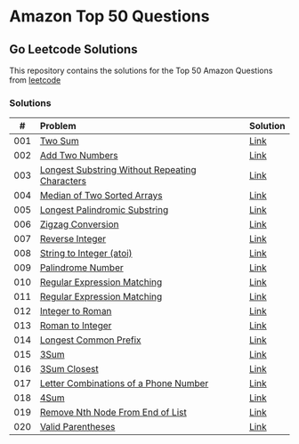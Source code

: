 # Amazon Top 50 Questions
## Go Leetcode Solutions

This repository contains the solutions for the Top 50 Amazon Questions from [leetcode](https://leetcode.com/problem-list/top-amazon-questions/)

### Solutions

|#    | Problem |Solution|
|:---:|:--------|:-------|
| 001 |[Two Sum](https://leetcode.com/problems/two-sum/)|[Link](https://github.com/albertopformoso/go-leetcode/blob/main/001-two-sum/001-two-sum.md)|
| 002 | [Add Two Numbers](https://leetcode.com/problems/add-two-numbers/) | [Link](https://github.com/albertopformoso/go-leetcode/blob/main/002-add-two-numbers/002-add-two-numbers.md)
| 003 | [Longest Substring Without Repeating Characters](https://leetcode.com/problems/longest-substring-without-repeating-characters/) | [Link](https://github.com/albertopformoso/go-leetcode/blob/main/003-longest-substring-without-repeating-characters/003-longest-substring-without-repeating-characters.md)
| 004 | [Median of Two Sorted Arrays](https://leetcode.com/problems/median-of-two-sorted-arrays/) | [Link](https://github.com/albertopformoso/go-leetcode/blob/main/004-median-of-two-sorted-arrays/004-median-of-two-sorted-arrays.md)
| 005 | [Longest Palindromic Substring](https://leetcode.com/problems/longest-palindromic-substring/) | [Link](https://github.com/albertopformoso/go-leetcode/blob/main/005-longest-palindromic-substring/005-longest-palindromic-substring.md)
| 006 | [Zigzag Conversion](https://leetcode.com/problems/zigzag-conversion/) | [Link](https://github.com/albertopformoso/go-leetcode/blob/main/006-zigzag-conversion/006-zigzag-conversion.md)
| 007 | [Reverse Integer](https://leetcode.com/problems/reverse-integer/) | [Link](https://github.com/albertopformoso/go-leetcode/blob/main/007-reverse-integer/007-reverse-integer.md)
| 008 | [String to Integer (atoi)](https://leetcode.com/problems/string-to-integer-atoi/) | [Link](https://github.com/albertopformoso/go-leetcode/blob/main/008-string-to-integer-(atoi)/008-string-to-integer-(atoi).md)
| 009 | [Palindrome Number](https://leetcode.com/problems/palindrome-number/) | [Link](https://github.com/albertopformoso/go-leetcode/blob/main/009-palindrome-number/009-palindrome-number.md)
| 010 | [Regular Expression Matching](https://leetcode.com/problems/regular-expression-matching/) | [Link](https://github.com/albertopformoso/go-leetcode/blob/main/010-regular-expression-matching/010-regular-expression-matching.md)
| 011 | [Regular Expression Matching](https://leetcode.com/problems/container-with-most-water/) | [Link](https://github.com/albertopformoso/go-leetcode/blob/main/011-container-with-most-water/011-container-with-most-water.md)
| 012 | [Integer to Roman](https://leetcode.com/problems/integer-to-roman/) | [Link](https://github.com/albertopformoso/go-leetcode/blob/main/012-integer-to-roman/012-integer-to-roman.md)
| 013 | [Roman to Integer](https://leetcode.com/problems/roman-to-integer/) | [Link](https://github.com/albertopformoso/go-leetcode/blob/main/013-roman-to-integer/013-roman-to-integer.md)
| 014 | [Longest Common Prefix](https://leetcode.com/problems/longest-common-prefix/) | [Link](https://github.com/albertopformoso/go-leetcode/blob/main/014-longest-common-prefix/014-longest-common-prefix.md)
| 015 | [3Sum](https://leetcode.com/problems/3sum/) | [Link](https://github.com/albertopformoso/go-leetcode/blob/main/015-3sum/015-3sum.md) |
| 016 | [3Sum Closest](https://leetcode.com/problems/3sum-closest/) | [Link](https://github.com/albertopformoso/go-leetcode/blob/main/016-3sum-closest/016-3sum-closest.md) |
| 017 | [Letter Combinations of a Phone Number](https://leetcode.com/problems/letter-combinations-of-a-phone-number/) | [Link](https://github.com/albertopformoso/go-leetcode/blob/main/017-letter-combinations-of-a-phone-number/017-letter-combinations-of-a-phone-number.md) |
| 018 | [4Sum](https://leetcode.com/problems/4sum/) | [Link](https://github.com/albertopformoso/go-leetcode/blob/main/018-4sum/018-4sum.md) |
| 019 | [Remove Nth Node From End of List](https://leetcode.com/problems/remove-nth-node-from-end-of-list/) | [Link](https://github.com/albertopformoso/go-leetcode/blob/main/019-remove-nth-node-from-end-of-list/019-remove-nth-node-from-end-of-list.md) |
| 020 | [Valid Parentheses](https://leetcode.com/problems/valid-parentheses/) | [Link](https://github.com/albertopformoso/go-leetcode/blob/main/020-valid-parentheses/020-valid-parentheses.md) |

